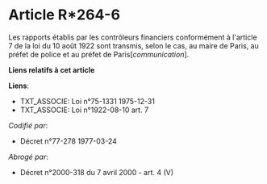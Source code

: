 # Article R*264-6

Les rapports établis par les contrôleurs financiers conformément à l'article 7 de la loi du 10 août 1922 sont transmis, selon
le cas, au maire de Paris, au préfet de police et au préfet de Paris[*communication*].

**Liens relatifs à cet article**

**Liens**:

  - TXT_ASSOCIE: Loi n°75-1331 1975-12-31
  - TXT_ASSOCIE: Loi n°1922-08-10 art. 7

_Codifié par_:

  - Décret n°77-278 1977-03-24

_Abrogé par_:

  - Décret n°2000-318 du 7 avril 2000 - art. 4 (V)
